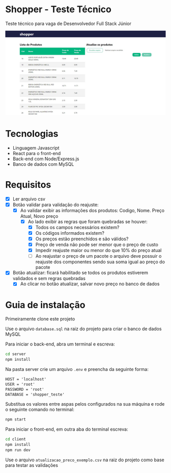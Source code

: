 # Shopper - Teste Técnico
Teste técnico para vaga de Desenvolvedor Full Stack Júnior

![](Shopper-Screenshot.jpg)

# Tecnologias

- Linguagem Javascript
- React para o front-end
- Back-end com Node/Express.js
- Banco de dados com MySQL

# Requisitos

- [x] Ler arquivo csv
- [x] Botão validar para validação do reajuste: 
	- [x] Ao validar exibir as informações dos produtos: Codigo, Nome. Preço Atual, Novo preço
		- [x] Ao lado exibir as regras que foram quebradas se houver:
			- [x] Todos os campos necessários existem?
			- [x] Os códigos informados existem?
			- [x] Os preços estão preenchidos e são válidos?
			- [x] Preço de venda não pode ser menor que o preço de custo
			- [x] Impedir reajuste maior ou menor do que 10% do preço atual
			- [ ] Ao reajustar o preço de um pacote o arquivo deve possuir o reajuste dos componentes sendo sua soma igual ao preço do pacote
- [x] Botão atualizar: ficará habilitado se todos os produtos estiverem validados e sem regras quebradas
	- [x] Ao clicar no botão atualizar, salvar novo preço no banco de dados

# Guia de instalação

Primeiramente clone este projeto

Use o arquivo `database.sql` na raiz do projeto para criar o banco de dados MySQL

Para iniciar o back-end, abra um terminal e escreva:
```bash
cd server
npm install
```

Na pasta server crie um arquivo `.env` e preencha da seguinte forma:
```
HOST = 'localhost'
USER = 'root'
PASSWORD = 'root'
DATABASE = 'shopper_teste'
```

Substitua os valores entre aspas pelos configurados na sua máquina e rode o seguinte comando no terminal:
```bash
npm start
```

Para iniciar o front-end, em outra aba do terminal escreva: 
```bash
cd client
npm install
npm run dev
```

Use o arquivo `atualizacao_preco_exemplo.csv` na raiz do projeto como base para testar as validações